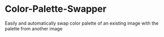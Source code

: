 # Color-Palette-Swapper
Easily and automatically swap color palette of an existing image with the palette from another image
